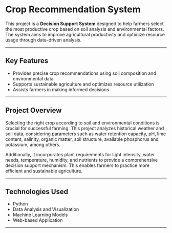 # Crop Recommendation System

This project is a **Decision Support System** designed to help farmers select the most productive crop based on soil analysis and environmental factors. The system aims to improve agricultural productivity and optimize resource usage through data-driven analysis.

---

## Key Features

- Provides precise crop recommendations using soil composition and environmental data  
- Supports sustainable agriculture and optimizes resource utilization  
- Assists farmers in making informed decisions  

---

## Project Overview

Selecting the right crop according to soil and environmental conditions is crucial for successful farming. This project analyzes historical weather and soil data, considering parameters such as water retention capacity, pH, lime content, salinity, organic matter, soil structure, available phosphorus and potassium, among others.

Additionally, it incorporates plant requirements for light intensity, water needs, temperature, humidity, and nutrients to provide a comprehensive decision support mechanism. This enables farmers to practice more efficient and sustainable agriculture.

---

## Technologies Used

- Python  
- Data Analysis and Visualization  
- Machine Learning Models  
- Web-based Application 

---
